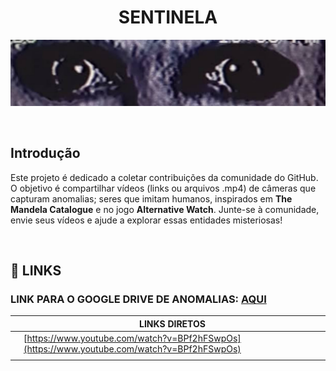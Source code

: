 <h1 align="center">SENTINELA</h1>

![Olhos em uma tela estática. Referência a The Mandela Catalogue](logoSentinela.jpg)


<br>

## Introdução
Este projeto é dedicado a coletar contribuições da comunidade do GitHub. O objetivo é compartilhar vídeos (links ou arquivos .mp4) de câmeras que capturam anomalias; seres que imitam humanos, inspirados em **The Mandela Catalogue** e no jogo **Alternative Watch**. Junte-se à comunidade, envie seus vídeos e ajude a explorar essas entidades misteriosas!

<br>

## 🔗 LINKS
### LINK PARA O GOOGLE DRIVE DE ANOMALIAS: [AQUI](https://drive.google.com/drive/folders/1FRIrX9UPrMVSomCDGlsqagUxaF3gdisI?usp=drive_link)


||LINKS DIRETOS|
|-----|-----|
||[https://www.youtube.com/watch?v=BPf2hFSwpOs](https://www.youtube.com/watch?v=BPf2hFSwpOs)|
||[]()|
